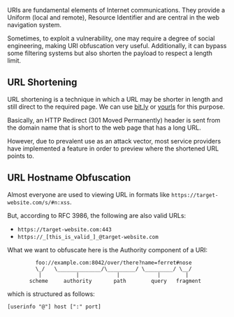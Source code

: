URIs are fundamental elements of Internet communications. They provide a Uniform (local and remote), Resource Identifier
and are central in the web navigation system.

Sometimes, to exploit a vulnerability, one may require a degree of social engineering, making URI obfuscation very useful. Additionally, it can bypass some filtering systems but also shorten the payload to respect a length limit.
## URL Shortening
URL shortening is a technique in which a URL may be shorter in length and still direct to the required page. We can use [bit.ly](https://bitly.com/) or [yourls](https://yourls.org/) for this purpose.

Basically, an HTTP Redirect (301 Moved Permanently) header is sent from the domain name that is short to the web page that has a long URL.

However, due to prevalent use as an attack vector, most service providers have implemented a feature in order to preview where the shortened URL points to.
## URL Hostname Obfuscation
Almost everyone are used to viewing URL in formats like `https://target-website.com/s/#n:xss`.

But, according to RFC 3986, the following are also valid URLs:
- `https://target-website.com:443`
- `https://_[this_is_valid_]_@target-website.com`

What we want to obfuscate here is the Authority component of a URI:
```
         foo://example.com:8042/over/there?name=ferret#nose
         \_/   \______________/\_________/ \_________/ \__/
          |           |            |            |        |
       scheme     authority       path        query   fragment
```

which is structured as follows:
```txt
[userinfo "@"] host [":" port]
```